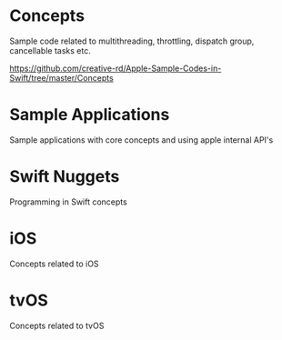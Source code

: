 # Concepts 

Sample code related to multithreading, throttling, dispatch group, cancellable tasks etc. 

https://github.com/creative-rd/Apple-Sample-Codes-in-Swift/tree/master/Concepts 

# Sample Applications

Sample applications with core concepts and using apple internal API's

# Swift Nuggets

Programming in Swift concepts

# iOS

Concepts related to iOS 

# tvOS 

Concepts related to tvOS
